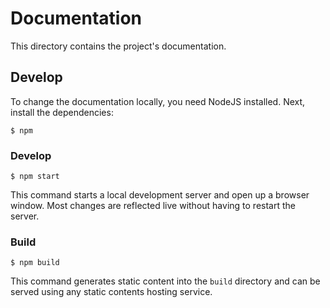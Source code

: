 # Documentation

This directory contains the project's documentation.

## Develop

To change the documentation locally, you need NodeJS installed.
Next, install the dependencies:

```
$ npm
```

### Develop

```
$ npm start
```
This command starts a local development server and open up a browser window. Most changes are reflected live without having to restart the server.

### Build

```
$ npm build
```

This command generates static content into the `build` directory and can be
served using any static contents hosting service.
